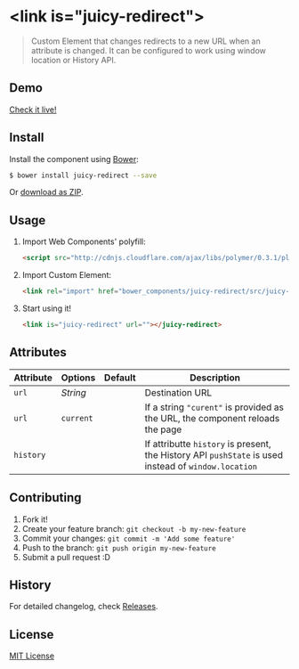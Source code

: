 # &lt;link is="juicy-redirect"&gt;

> Custom Element that changes redirects to a new URL when an attribute is changed. It can be configured to work using window location or History API.

## Demo

[Check it live!](http://juicy.github.io/juicy-redirect)

## Install

Install the component using [Bower](http://bower.io/):

```sh
$ bower install juicy-redirect --save
```

Or [download as ZIP](https://github.com/juicy/juicy-redirect/archive/gh-pages.zip).

## Usage

1. Import Web Components' polyfill:

    ```html
    <script src="http://cdnjs.cloudflare.com/ajax/libs/polymer/0.3.1/platform.js"></script>
    ```

2. Import Custom Element:

    ```html
    <link rel="import" href="bower_components/juicy-redirect/src/juicy-redirect.html">
    ```

3. Start using it!

    ```html
    <link is="juicy-redirect" url=""></juicy-redirect>
    ```

## Attributes

Attribute      | Options            | Default  | Description
---            | ---                | ---      | ---
`url`          | *String*           |          | Destination URL
`url`          | `current`          |          | If a string `"curent"` is provided as the URL, the component reloads the page
`history`      |                    |          | If attributte `history` is present, the History API `pushState` is used instead of `window.location`

## Contributing

1. Fork it!
2. Create your feature branch: `git checkout -b my-new-feature`
3. Commit your changes: `git commit -m 'Add some feature'`
4. Push to the branch: `git push origin my-new-feature`
5. Submit a pull request :D

## History

For detailed changelog, check [Releases](https://github.com/juicy/redirect/releases).

## License

[MIT License](http://opensource.org/licenses/MIT)
